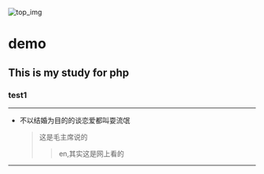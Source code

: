 ![top_img](https://github.com/a279623002/demo/blob/master/images/top_img.jpg)
# demo

## This is my study for php
### test1
---
* 不以结婚为目的的谈恋爱都叫耍流氓
    > 这是毛主席说的
    >> en,其实这是网上看的
---
